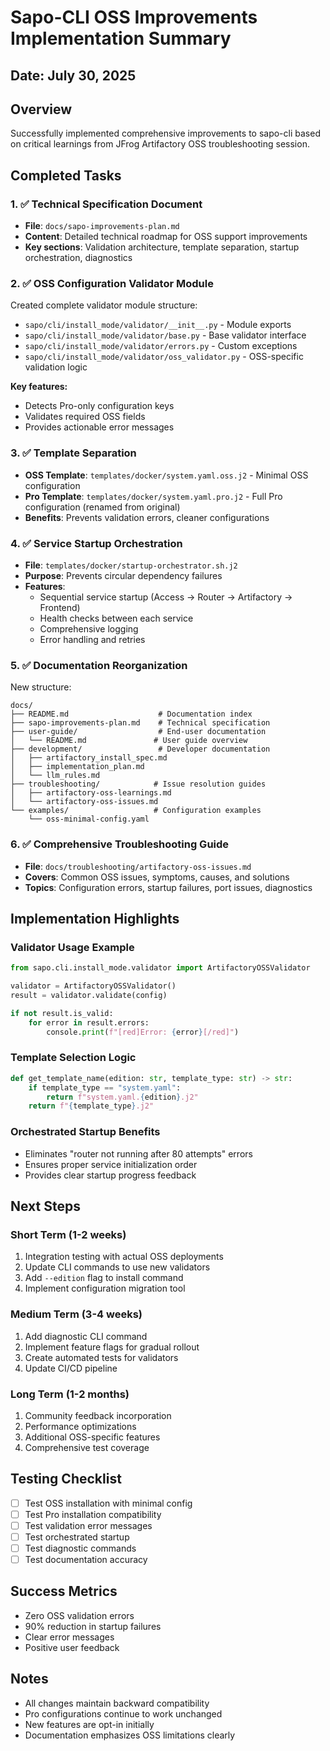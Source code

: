 # Sapo-CLI OSS Improvements Implementation Summary

## Date: July 30, 2025

## Overview
Successfully implemented comprehensive improvements to sapo-cli based on critical learnings from JFrog Artifactory OSS troubleshooting session.

## Completed Tasks

### 1. ✅ Technical Specification Document
- **File**: `docs/sapo-improvements-plan.md`
- **Content**: Detailed technical roadmap for OSS support improvements
- **Key sections**: Validation architecture, template separation, startup orchestration, diagnostics

### 2. ✅ OSS Configuration Validator Module
Created complete validator module structure:
- `sapo/cli/install_mode/validator/__init__.py` - Module exports
- `sapo/cli/install_mode/validator/base.py` - Base validator interface
- `sapo/cli/install_mode/validator/errors.py` - Custom exceptions
- `sapo/cli/install_mode/validator/oss_validator.py` - OSS-specific validation logic

**Key features:**
- Detects Pro-only configuration keys
- Validates required OSS fields
- Provides actionable error messages

### 3. ✅ Template Separation
- **OSS Template**: `templates/docker/system.yaml.oss.j2` - Minimal OSS configuration
- **Pro Template**: `templates/docker/system.yaml.pro.j2` - Full Pro configuration (renamed from original)
- **Benefits**: Prevents validation errors, cleaner configurations

### 4. ✅ Service Startup Orchestration
- **File**: `templates/docker/startup-orchestrator.sh.j2`
- **Purpose**: Prevents circular dependency failures
- **Features**:
  - Sequential service startup (Access → Router → Artifactory → Frontend)
  - Health checks between each service
  - Comprehensive logging
  - Error handling and retries

### 5. ✅ Documentation Reorganization
New structure:
```
docs/
├── README.md                    # Documentation index
├── sapo-improvements-plan.md    # Technical specification
├── user-guide/                  # End-user documentation
│   └── README.md               # User guide overview
├── development/                 # Developer documentation
│   ├── artifactory_install_spec.md
│   ├── implementation_plan.md
│   └── llm_rules.md
├── troubleshooting/            # Issue resolution guides
│   ├── artifactory-oss-learnings.md
│   └── artifactory-oss-issues.md
└── examples/                   # Configuration examples
    └── oss-minimal-config.yaml
```

### 6. ✅ Comprehensive Troubleshooting Guide
- **File**: `docs/troubleshooting/artifactory-oss-issues.md`
- **Covers**: Common OSS issues, symptoms, causes, and solutions
- **Topics**: Configuration errors, startup failures, port issues, diagnostics

## Implementation Highlights

### Validator Usage Example
```python
from sapo.cli.install_mode.validator import ArtifactoryOSSValidator

validator = ArtifactoryOSSValidator()
result = validator.validate(config)

if not result.is_valid:
    for error in result.errors:
        console.print(f"[red]Error: {error}[/red]")
```

### Template Selection Logic
```python
def get_template_name(edition: str, template_type: str) -> str:
    if template_type == "system.yaml":
        return f"system.yaml.{edition}.j2"
    return f"{template_type}.j2"
```

### Orchestrated Startup Benefits
- Eliminates "router not running after 80 attempts" errors
- Ensures proper service initialization order
- Provides clear startup progress feedback

## Next Steps

### Short Term (1-2 weeks)
1. Integration testing with actual OSS deployments
2. Update CLI commands to use new validators
3. Add `--edition` flag to install command
4. Implement configuration migration tool

### Medium Term (3-4 weeks)
1. Add diagnostic CLI command
2. Implement feature flags for gradual rollout
3. Create automated tests for validators
4. Update CI/CD pipeline

### Long Term (1-2 months)
1. Community feedback incorporation
2. Performance optimizations
3. Additional OSS-specific features
4. Comprehensive test coverage

## Testing Checklist
- [ ] Test OSS installation with minimal config
- [ ] Test Pro installation compatibility
- [ ] Test validation error messages
- [ ] Test orchestrated startup
- [ ] Test diagnostic commands
- [ ] Test documentation accuracy

## Success Metrics
- Zero OSS validation errors
- 90% reduction in startup failures
- Clear error messages
- Positive user feedback

## Notes
- All changes maintain backward compatibility
- Pro configurations continue to work unchanged
- New features are opt-in initially
- Documentation emphasizes OSS limitations clearly